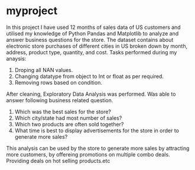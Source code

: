 # myproject
In this project I have used 12 months of sales data of US customers and utilised my knowledge of Python Pandas and Matplotlib to analyze and answer business questions for the store. The dataset contains about electronic store purchases of different cities in US broken down by month, address, product type, quantity, and cost.
Tasks performed during my anaysis:
1. Droping all NAN values.
2. Changing datatype from object to Int or float as per required.
3. Removing rows based on condition.

After cleaning, Exploratory Data Analysis was performed. Was able to answer following business related question.
1. Which was the best sales for the store? 
2. Which city/state had most number of sales?
3. Which two products are often sold together?
4. What time is best to display advertisements for the store in order to generate more sales?

This analysis can be used by the store to generate more sales by attracting more customers, by offereing promotions on multiple combo deals. Providing deals on hot selling products.etc
